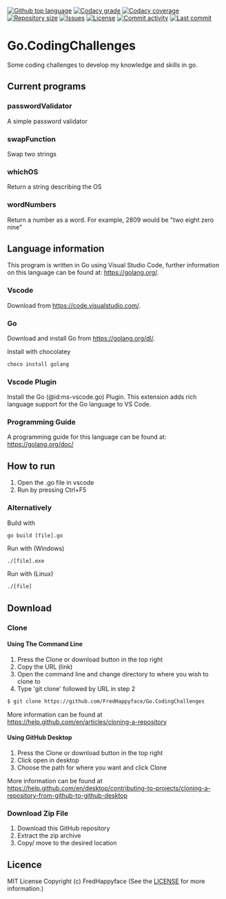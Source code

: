 <p float="left">
<a href="../../"><img src="https://img.shields.io/github/languages/top/FredHappyface/Go.CodingChallenges.svg?style=flat-square" alt="Github top language"></a>
<a href="https://www.codacy.com/manual/FredHappyface/Go.CodingChallenges"><img src="https://img.shields.io/codacy/grade/6e85b28a0b7e471a9347292b70fe5a85.svg?style=flat-square" alt="Codacy grade"></a>
<a href="https://www.codacy.com/manual/FredHappyface/Go.CodingChallenges"><img src="https://img.shields.io/codacy/coverage/6e85b28a0b7e471a9347292b70fe5a85.svg?style=flat-square" alt="Codacy coverage"></a>
<a href="../../"><img src="https://img.shields.io/github/repo-size/FredHappyface/Go.CodingChallenges.svg?style=flat-square" alt="Repository size"></a>
<a href="../../issues"><img src="https://img.shields.io/github/issues/FredHappyface/Go.CodingChallenges.svg?style=flat-square" alt="Issues"></a>
<a href="../../LICENSE.md"><img src="https://img.shields.io/github/license/FredHappyface/Go.CodingChallenges.svg?style=flat-square" alt="License"></a>
<a href="../../commits/master"><img src="https://img.shields.io/github/commit-activity/m/FredHappyface/Go.CodingChallenges.svg?style=flat-square" alt="Commit activity"></a>
<a href="../../commits/master"><img src="https://img.shields.io/github/last-commit/FredHappyface/Go.CodingChallenges.svg?style=flat-square" alt="Last commit"></a>
</p>

# Go.CodingChallenges

Some coding challenges to develop my knowledge and skills in go.

## Current programs
### passwordValidator
A simple password validator
### swapFunction
Swap two strings
### whichOS
Return a string describing the OS
### wordNumbers
Return a number as a word. For example, 2809 would be "two eight zero nine"

## Language information
This program is written in Go using Visual Studio Code, further information
on this language can be found at: <https://golang.org/>.
### Vscode
Download from https://code.visualstudio.com/.
### Go
Download and install Go from https://golang.org/dl/.

Install with chocolatey
```powershell
choco install golang
```
### Vscode Plugin
Install the Go (@id:ms-vscode.go) Plugin. This extension adds rich language
support for the Go language to VS Code.
### Programming Guide
A programming guide for this language can be found at:
<https://golang.org/doc/>
## How to run
1. Open the .go file in vscode
2. Run by pressing Ctrl+F5
### Alternatively
Build with
```golang
go build [file].go
```
Run with (Windows)
```cmd
./[file].exe
```
Run with (Linux)
```bash
./[file]
```

## Download
### Clone
#### Using The Command Line
1. Press the Clone or download button in the top right
2. Copy the URL (link)
3. Open the command line and change directory to where you wish to
clone to
4. Type 'git clone' followed by URL in step 2
```bash
$ git clone https://github.com/FredHappyface/Go.CodingChallenges
```

More information can be found at
<https://help.github.com/en/articles/cloning-a-repository>

#### Using GitHub Desktop
1. Press the Clone or download button in the top right
2. Click open in desktop
3. Choose the path for where you want and click Clone

More information can be found at
<https://help.github.com/en/desktop/contributing-to-projects/cloning-a-repository-from-github-to-github-desktop>

### Download Zip File

1. Download this GitHub repository
2. Extract the zip archive
3. Copy/ move to the desired location


## Licence
MIT License
Copyright (c) FredHappyface
(See the [LICENSE](/LICENSE.md) for more information.)
